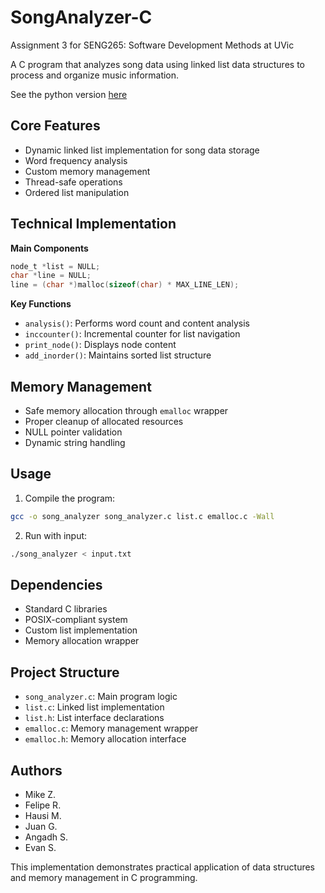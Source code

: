 # SongAnalyzer-C

Assignment 3 for SENG265: Software Development Methods at UVic

A C program that analyzes song data using linked list data structures to process and organize music information.

See the python version [here](https://github.com/n4m3name/SongAnalyzer-Py)

## Core Features

- Dynamic linked list implementation for song data storage
- Word frequency analysis
- Custom memory management
- Thread-safe operations
- Ordered list manipulation

## Technical Implementation

**Main Components**
```c
node_t *list = NULL;
char *line = NULL;
line = (char *)malloc(sizeof(char) * MAX_LINE_LEN);
```

**Key Functions**
- `analysis()`: Performs word count and content analysis
- `inccounter()`: Incremental counter for list navigation
- `print_node()`: Displays node content
- `add_inorder()`: Maintains sorted list structure

## Memory Management

- Safe memory allocation through `emalloc` wrapper
- Proper cleanup of allocated resources
- NULL pointer validation
- Dynamic string handling

## Usage

1. Compile the program:
```bash
gcc -o song_analyzer song_analyzer.c list.c emalloc.c -Wall
```

2. Run with input:
```bash
./song_analyzer < input.txt
```

## Dependencies

- Standard C libraries
- POSIX-compliant system
- Custom list implementation
- Memory allocation wrapper

## Project Structure

- `song_analyzer.c`: Main program logic
- `list.c`: Linked list implementation
- `list.h`: List interface declarations
- `emalloc.c`: Memory management wrapper
- `emalloc.h`: Memory allocation interface

## Authors

- Mike Z.
- Felipe R.
- Hausi M.
- Juan G.
- Angadh S.
- Evan S.

This implementation demonstrates practical application of data structures and memory management in C programming.
